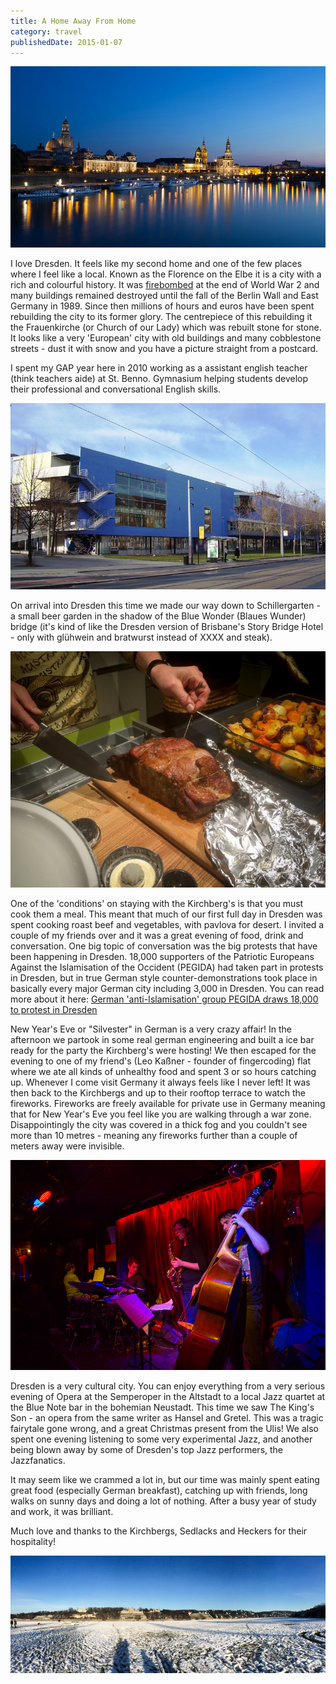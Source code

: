 ```yaml
---
title: A Home Away From Home
category: travel
publishedDate: 2015-01-07
---
```


![Dresden](../images/mattandgenvsworld/dresden_cover.jpg)

I love Dresden. It feels like my second home and one of the few places where I feel like a local. Known as the Florence on the Elbe it is a city with a rich and colourful history. It was [firebombed](http://en.wikipedia.org/wiki/Bombing_of_Dresden_in_World_War_II) at the end of World War 2 and many buildings remained destroyed until the fall of the Berlin Wall and East Germany in 1989. Since then millions of hours and euros have been spent rebuilding the city to its former glory. The centrepiece of this rebuilding it the Frauenkirche (or Church of our Lady) which was rebuilt stone for stone. It looks like a very 'European' city with old buildings and many cobblestone streets - dust it with snow and you have a picture straight from a postcard.

I spent my GAP year here in 2010 working as a assistant english teacher (think teachers aide) at St. Benno. Gymnasium helping students develop their professional and conversational English skills.

![Benno](../images/mattandgenvsworld/benno.jpg)

On arrival into Dresden this time we made our way down to Schillergarten - a small beer garden in the shadow of the Blue Wonder (Blaues Wunder) bridge (it's kind of like the Dresden version of Brisbane's Story Bridge Hotel - only with glühwein and bratwurst instead of XXXX and steak).

![Roast Dinner](../images/mattandgenvsworld/IMG_1917.jpg)

One of the 'conditions' on staying with the Kirchberg's is that you must cook them a meal. This meant that much of our first full day in Dresden was spent cooking roast beef and vegetables, with pavlova for desert. I invited a couple of my friends over and it was a great evening of food, drink and conversation. One big topic of conversation was the big protests that have been happening in Dresden. 18,000 supporters of the Patriotic Europeans Against the Islamisation of the Occident (PEGIDA) had taken part in protests in Dresden, but in true German style counter-demonstrations took place in basically every major German city including 3,000 in Dresden. You can read more about it here: [German 'anti-Islamisation' group PEGIDA draws 18,000 to protest in Dresden](http://www.abc.net.au/news/2015-01-06/anti-immigration-rally-draws-18000-to-protest-in-germany/6001852)

New Year's Eve or "Silvester" in German is a very crazy affair! In the afternoon we partook in some real german engineering and built a ice bar ready for the party the Kirchberg's were hosting! We then escaped for the evening to one of my friend's (Leo Kaßner - founder of fingercoding) flat where we ate all kinds of unhealthy food and spent 3 or so hours catching up. Whenever I come visit Germany it always feels like I never left! It was then back to the Kirchbergs and up to their rooftop terrace to watch the fireworks. Fireworks are freely available for private use in Germany meaning that for New Year's Eve you feel like you are walking through a war zone. Disappointingly the city was covered in a thick fog and you couldn't see more than 10 metres - meaning any fireworks further than a couple of meters away were invisible.

![Jazz](../images/mattandgenvsworld/IMG_4021.jpg)

Dresden is a very cultural city. You can enjoy everything from a very serious evening of Opera at the Semperoper in the Altstadt to a local Jazz quartet at the Blue Note bar in the bohemian Neustadt. This time we saw The King's Son - an opera from the same writer as Hansel and Gretel. This was a tragic fairytale gone wrong, and a great Christmas present from the Ulis! We also spent one evening listening to some very experimental Jazz, and another being blown away by some of Dresden's top Jazz performers, the Jazzfanatics.

It may seem like we crammed a lot in, but our time was mainly spent eating great food (especially German breakfast), catching up with friends, long walks on sunny days and doing a lot of nothing. After a busy year of study and work, it was brilliant.

Much love and thanks to the Kirchbergs, Sedlacks and Heckers for their hospitality!

![Landscape](../images/mattandgenvsworld/IMG_1934.jpg)
